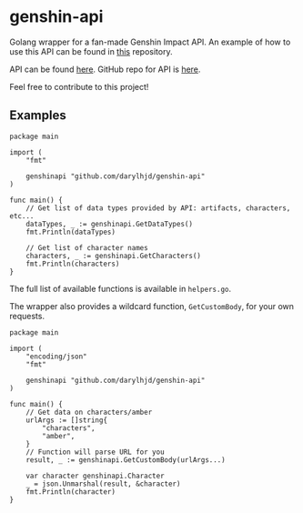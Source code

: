 # genshin-api

Golang wrapper for a fan-made Genshin Impact API. An example of how to use this API can be found in [this](https://github.com/darylhjd/go-genshin-impact-tele-bot) repository.

API can be found [here](https://api.genshin.dev/). GitHub repo for API is [here](https://github.com/genshindev/api).

Feel free to contribute to this project! 

## Examples

```golang
package main

import (
	"fmt"
	
	genshinapi "github.com/darylhjd/genshin-api"
)

func main() {
	// Get list of data types provided by API: artifacts, characters, etc...
	dataTypes, _ := genshinapi.GetDataTypes()
	fmt.Println(dataTypes)

	// Get list of character names
	characters, _ := genshinapi.GetCharacters()
	fmt.Println(characters)
}
```

The full list of available functions is available in `helpers.go`.

The wrapper also provides a wildcard function, `GetCustomBody`, for your own requests.

```golang
package main

import (
	"encoding/json"
	"fmt"
	
	genshinapi "github.com/darylhjd/genshin-api"
)

func main() {
	// Get data on characters/amber
	urlArgs := []string{
		"characters",
		"amber",
	}
	// Function will parse URL for you
	result, _ := genshinapi.GetCustomBody(urlArgs...)

	var character genshinapi.Character
	_ = json.Unmarshal(result, &character)
	fmt.Println(character)
}
```
